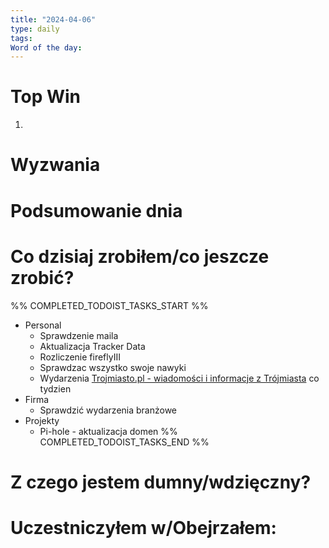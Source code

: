 ```yaml
---
title: "2024-04-06"
type: daily
tags: 
Word of the day:
---
```

# Top Win
1. 
# Wyzwania


# Podsumowanie dnia

# Co dzisiaj zrobiłem/co jeszcze zrobić?
%% COMPLETED_TODOIST_TASKS_START %%
* Personal
    * Sprawdzenie maila 
    * Aktualizacja Tracker Data 
    * Rozliczenie fireflyIII 
    * Sprawdzac wszystko swoje nawyki 
    * Wydarzenia [Trojmiasto.pl - wiadomości i informacje z Trójmiasta](http://trojmiasto.pl) co tydzien 
* Firma
    * Sprawdzić wydarzenia branżowe 
* Projekty
    * Pi-hole - aktualizacja domen 
%% COMPLETED_TODOIST_TASKS_END %%
# Z czego jestem dumny/wdzięczny?

# Uczestniczyłem w/Obejrzałem:

